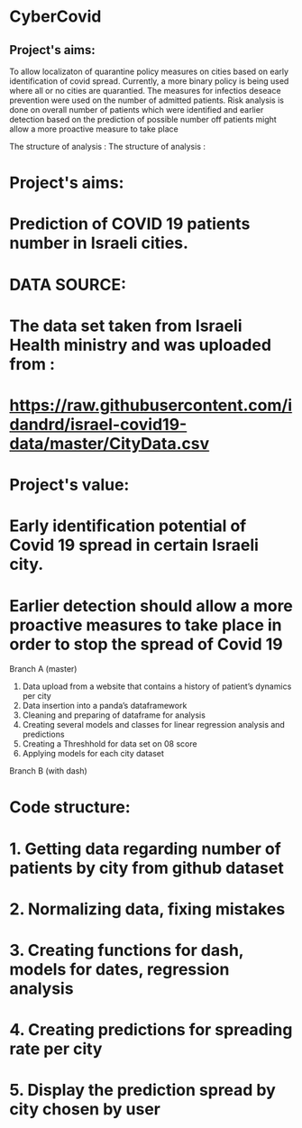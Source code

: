  # CyberCovid

 ## Project's aims: 
 
 To allow localizaton of quarantine policy measures on cities based on early identification of covid spread.
 Currently, a more binary policy is being used where all or no cities are quarantied.
 The measures for infectios deseace prevention were used on the number of admitted patients.
 Risk analysis is done on overall number of patients which were identified
 and earlier detection based on the  prediction of possible number off patients might allow a more proactive measure to take place
 

 The structure of analysis :
 The structure of analysis :
 
 # Project's aims:
# Prediction of COVID 19 patients number in Israeli cities.
# DATA SOURCE:
# The data set taken from Israeli Health ministry and was uploaded from :
# https://raw.githubusercontent.com/idandrd/israel-covid19-data/master/CityData.csv
# Project's value:
# Early identification potential of Covid 19 spread in certain Israeli city.
# Earlier detection should allow a more proactive measures to take place in order to stop the spread of Covid 19
Branch A (master) 
1. Data upload from a website that contains a history of patient’s dynamics per city
2. Data insertion into a panda’s dataframework
3. Cleaning and preparing of dataframe for analysis
4. Creating several models and classes for linear regression analysis and predictions
5. Creating a Threshhold for data set on 08 score
6. Applying models for each city dataset


Branch B (with dash)

# Code structure:
# 1. Getting data regarding number of patients by city from github dataset
# 2. Normalizing data, fixing mistakes
# 3. Creating functions for dash, models for dates, regression analysis
# 4. Creating predictions for spreading rate per city
# 5. Display the prediction spread by city chosen by user






